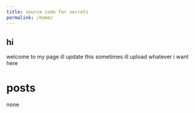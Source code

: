 ```yaml
---
title: source code for secrets
permalink: /home/
---
```

## hi
welcome to my page
ill update this sometimes
ill upload whatever i want here



# posts
none
<!-- 
source code blog lol
im tired lol
this is just an attempt at entertaining myself

its 3:40 in the morning and im going to sleep
-->
